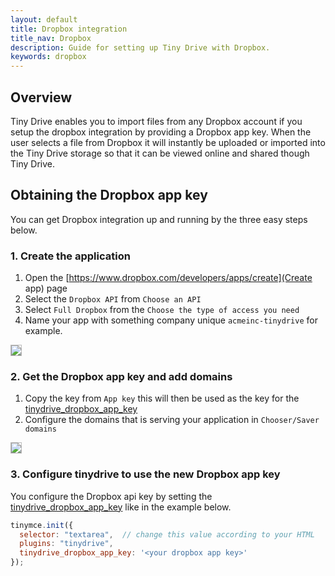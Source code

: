 ```yaml
---
layout: default
title: Dropbox integration
title_nav: Dropbox
description: Guide for setting up Tiny Drive with Dropbox.
keywords: dropbox
---
```


## Overview

Tiny Drive enables you to import files from any Dropbox account if you setup the dropbox integration by providing a Dropbox app key. When the user selects a file from Dropbox it will instantly be uploaded or imported into the Tiny Drive storage so that it can be viewed online and shared though Tiny Drive.

## Obtaining the Dropbox app key

You can get Dropbox integration up and running by the three easy steps below.

### 1. Create the application

1. Open the [https://www.dropbox.com/developers/apps/create](Create app) page
2. Select the `Dropbox API` from `Choose an API`
3. Select `Full Dropbox` from the `Choose the type of access you need`
4. Name your app with something company unique `acmeinc-tinydrive` for example.

<img src="{{site.baseurl}}/images/tinydrive-dropbox-dump1.png" style="border: 1px solid #BBB">

### 2. Get the Dropbox app key and add domains

1. Copy the key from `App key` this will then be used as the key for the [tinydrive_dropbox_app_key]({{site.baseurl}}/tinydrive/configuration/#tinydrive_dropbox_app_key)
2. Configure the domains that is serving your application in `Chooser/Saver domains`

<img src="{{site.baseurl}}/images/tinydrive-dropbox-dump2.png" style="border: 1px solid #BBB">

### 3. Configure tinydrive to use the new Dropbox app key

You configure the Dropbox api key by setting the [tinydrive_dropbox_app_key]({{site.baseurl}}/tinydrive/configuration/#tinydrive_dropbox_app_key) like in the example below.

```js
tinymce.init({
  selector: "textarea",  // change this value according to your HTML
  plugins: "tinydrive",
  tinydrive_dropbox_app_key: '<your dropbox app key>'
});
```